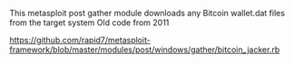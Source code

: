 This metasploit post gather module downloads any Bitcoin wallet.dat files from the target system
Old code from 2011

https://github.com/rapid7/metasploit-framework/blob/master/modules/post/windows/gather/bitcoin_jacker.rb